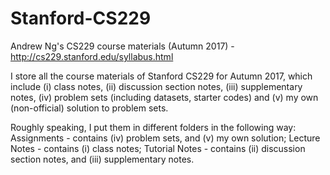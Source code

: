 # Stanford-CS229
Andrew Ng's CS229 course materials (Autumn 2017) - http://cs229.stanford.edu/syllabus.html

I store all the course materials of Stanford CS229 for Autumn 2017, which include (i) class notes, (ii) discussion section notes, (iii) supplementary notes, (iv) problem sets (including datasets, starter codes) and (v) my own (non-official) solution to problem sets.

Roughly speaking, I put them in different folders in the following way:
Assignments - contains (iv) problem sets, and (v) my own solution;
Lecture Notes - contains (i) class notes;
Tutorial Notes - contains (ii) discussion section notes, and (iii) supplementary notes.
